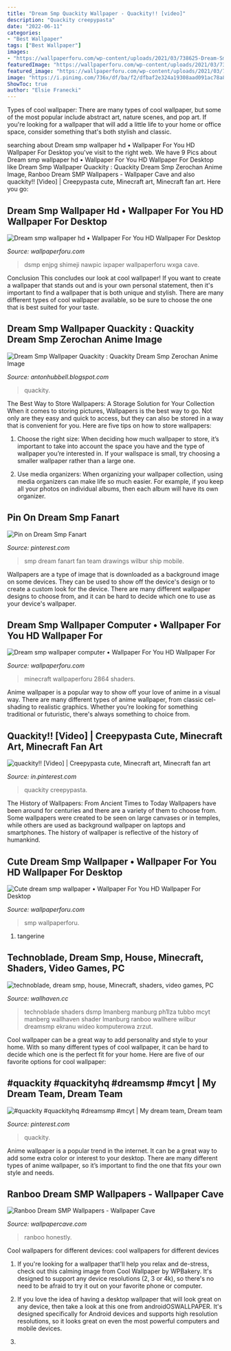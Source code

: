 ```yaml
---
title: "Dream Smp Quackity Wallpaper - Quackity!! [video]"
description: "Quackity creepypasta"
date: "2022-06-11"
categories:
- "Best Wallpaper"
tags: ["Best Wallpaper"]
images:
- "https://wallpaperforu.com/wp-content/uploads/2021/03/738625-Dream-Smp-Wallpapers101080x1920.jpg"
featuredImage: "https://wallpaperforu.com/wp-content/uploads/2021/03/738624-Dream-Smp-Wallpapers111080x1920.jpg"
featured_image: "https://wallpaperforu.com/wp-content/uploads/2021/03/738624-Dream-Smp-Wallpapers111080x1920.jpg"
image: "https://i.pinimg.com/736x/df/ba/f2/dfbaf2e324a19308aad091ac78a82435.jpg"
ShowToc: true
author: "Elsie Franecki"
---
```



Types of cool wallpaper:
There are many types of cool wallpaper, but some of the most popular include abstract art, nature scenes, and pop art. If you're looking for a wallpaper that will add a little life to your home or office space, consider something that's both stylish and classic.

	

		
searching about Dream smp wallpaper hd • Wallpaper For You HD Wallpaper For Desktop you've visit to the right web. We have 9 Pics about Dream smp wallpaper hd • Wallpaper For You HD Wallpaper For Desktop like Dream Smp Wallpaper Quackity : Quackity Dream Smp Zerochan Anime Image, Ranboo Dream SMP Wallpapers - Wallpaper Cave and also quackity!! [Video] | Creepypasta cute, Minecraft art, Minecraft fan art. Here you go:
		
    
## Dream Smp Wallpaper Hd • Wallpaper For You HD Wallpaper For Desktop

<img loading=lazy src="https://wallpaperforu.com/wp-content/uploads/2021/03/738624-Dream-Smp-Wallpapers111080x1920.jpg" onerror="this.onerror=null;this.src='https://tse4.mm.bing.net/th?id=OIP.HQDzgYEfJY_qQ8XQ6CafZAHaNK&amp;pid=15.1';" alt="Dream smp wallpaper hd • Wallpaper For You HD Wallpaper For Desktop">

_Source: wallpaperforu.com_

>dsmp enjpg shimeji nawpic ixpaper wallpaperforu wxga cave. 

	

Conclusion
This concludes our look at cool wallpaper! If you want to create a wallpaper that stands out and is your own personal statement, then it's important to find a wallpaper that is both unique and stylish. There are many different types of cool wallpaper available, so be sure to choose the one that is best suited for your taste.

    
## Dream Smp Wallpaper Quackity : Quackity Dream Smp Zerochan Anime Image

<img loading=lazy src="https://images-wixmp-ed30a86b8c4ca887773594c2.wixmp.com/f/2140a02e-025a-4685-9e02-c0b7f3c48af5/degmw5n-7d80b00e-c076-455f-9dc6-64f88c3184f8.png?token=eyJ0eXAiOiJKV1QiLCJhbGciOiJIUzI1NiJ9.eyJzdWIiOiJ1cm46YXBwOiIsImlzcyI6InVybjphcHA6Iiwib2JqIjpbW3sicGF0aCI6IlwvZlwvMjE0MGEwMmUtMDI1YS00Njg1LTllMDItYzBiN2YzYzQ4YWY1XC9kZWdtdzVuLTdkODBiMDBlLWMwNzYtNDU1Zi05ZGM2LTY0Zjg4YzMxODRmOC5wbmcifV1dLCJhdWQiOlsidXJuOnNlcnZpY2U6ZmlsZS5kb3dubG9hZCJdfQ.O9EISWskasZ5_b3tWFsWxTikkY4XBOSGd-U5nQMcPQQ" onerror="this.onerror=null;this.src='https://tse3.mm.bing.net/th?id=OIP.ziV48-hs6QBFavPy3WYY2wHaJ4&amp;pid=15.1';" alt="Dream Smp Wallpaper Quackity : Quackity Dream Smp Zerochan Anime Image">

_Source: antonhubbell.blogspot.com_

>quackity. 

	

The Best Way to Store Wallpapers: A Storage Solution for Your Collection
When it comes to storing pictures, Wallpapers is the best way to go. Not only are they easy and quick to access, but they can also be stored in a way that is convenient for you. Here are five tips on how to store wallpapers:
1) Choose the right size: When deciding how much wallpaper to store, it’s important to take into account the space you have and the type of wallpaper you’re interested in. If your wallspace is small, try choosing a smaller wallpaper rather than a large one.

2) Use media organizers: When organizing your wallpaper collection, using media organizers can make life so much easier. For example, if you keep all your photos on individual albums, then each album will have its own organizer.

    
## Pin On Dream Smp Fanart

<img loading=lazy src="https://i.pinimg.com/736x/37/a0/01/37a001180018ecc7eb2036fed362fe92.jpg" onerror="this.onerror=null;this.src='https://tse2.mm.bing.net/th?id=OIP.8IDajQJznBAnGCxu8aEeeAHaHa&amp;pid=15.1';" alt="Pin on Dream Smp Fanart">

_Source: pinterest.com_

>smp dream fanart fan team drawings wilbur ship mobile. 

	

Wallpapers are a type of image that is downloaded as a background image on some devices. They can be used to show off the device's design or to create a custom look for the device. There are many different wallpaper designs to choose from, and it can be hard to decide which one to use as your device's wallpaper.

    
## Dream Smp Wallpaper Computer • Wallpaper For You HD Wallpaper For

<img loading=lazy src="https://wallpaperforu.com/wp-content/uploads/2021/03/323269-Dream-Smp-Wallpapers151280x800.jpg" onerror="this.onerror=null;this.src='https://tse3.mm.bing.net/th?id=OIP.0HCgTzFrTKJbpji6CxmDpgHaEo&amp;pid=15.1';" alt="Dream smp wallpaper computer • Wallpaper For You HD Wallpaper For">

_Source: wallpaperforu.com_

>minecraft wallpaperforu 2864 shaders. 

	

Anime wallpaper is a popular way to show off your love of anime in a visual way. There are many different types of anime wallpaper, from classic cel-shading to realistic graphics. Whether you're looking for something traditional or futuristic, there's always something to choice from.

    
## Quackity!! [Video] | Creepypasta Cute, Minecraft Art, Minecraft Fan Art

<img loading=lazy src="https://i.pinimg.com/736x/94/5f/d1/945fd1d932fa82166193fa647e4ed0e4.jpg" onerror="this.onerror=null;this.src='https://tse3.mm.bing.net/th?id=OIP.CA8e-rNVKcqGyArtNbrFCQHaNK&amp;pid=15.1';" alt="quackity!! [Video] | Creepypasta cute, Minecraft art, Minecraft fan art">

_Source: in.pinterest.com_

>quackity creepypasta. 

	

The History of Wallpapers: From Ancient Times to Today
Wallpapers have been around for centuries and there are a variety of them to choose from. Some wallpapers were created to be seen on large canvases or in temples, while others are used as background wallpaper on laptops and smartphones. The history of wallpaper is reflective of the history of humankind.

    
## Cute Dream Smp Wallpaper • Wallpaper For You HD Wallpaper For Desktop

<img loading=lazy src="https://wallpaperforu.com/wp-content/uploads/2021/03/738625-Dream-Smp-Wallpapers101080x1920.jpg" onerror="this.onerror=null;this.src='https://tse4.mm.bing.net/th?id=OIP.dBwKPunQTOPXjKun4GuDMQHaNK&amp;pid=15.1';" alt="Cute dream smp wallpaper • Wallpaper For You HD Wallpaper For Desktop">

_Source: wallpaperforu.com_

>smp wallpaperforu. 

	

1. tangerine 

    
## Technoblade, Dream Smp, House, Minecraft, Shaders, Video Games, PC

<img loading=lazy src="https://th.wallhaven.cc/lg/g7/g7j56d.jpg" onerror="this.onerror=null;this.src='https://tse3.mm.bing.net/th?id=OIP.GQYJK3aQNSzfdzaZxQmssgAAAA&amp;pid=15.1';" alt="technoblade, dream smp, house, Minecraft, shaders, video games, PC">

_Source: wallhaven.cc_

>technoblade shaders dsmp lmanberg manburg ph1lza tubbo mcyt manberg wallhaven shader lmanburg ranboo wallhere wilbur dreamsmp ekranu wideo komputerowa zrzut. 

	

Cool wallpaper can be a great way to add personality and style to your home. With so many different types of cool wallpaper, it can be hard to decide which one is the perfect fit for your home. Here are five of our favorite options for cool wallpaper: 

    
## #quackity #quackityhq #dreamsmp #mcyt | My Dream Team, Dream Team

<img loading=lazy src="https://i.pinimg.com/736x/df/ba/f2/dfbaf2e324a19308aad091ac78a82435.jpg" onerror="this.onerror=null;this.src='https://tse3.mm.bing.net/th?id=OIP.mfNNcyUhkDTOdx-X-NeJHgHaGj&amp;pid=15.1';" alt="#quackity #quackityhq #dreamsmp #mcyt | My dream team, Dream team">

_Source: pinterest.com_

>quackity. 

	

Anime wallpaper is a popular trend in the internet. It can be a great way to add some extra color or interest to your desktop. There are many different types of anime wallpaper, so it’s important to find the one that fits your own style and needs.

    
## Ranboo Dream SMP Wallpapers - Wallpaper Cave

<img loading=lazy src="https://wallpapercave.com/wp/wp9425302.jpg" onerror="this.onerror=null;this.src='https://tse3.mm.bing.net/th?id=OIP.VXwvwg_bwBmRFS8PCcePVAHaNJ&amp;pid=15.1';" alt="Ranboo Dream SMP Wallpapers - Wallpaper Cave">

_Source: wallpapercave.com_

>ranboo honestly. 

	

Cool wallpapers for different devices:
cool wallpapers for different devices 

1. If you're looking for a wallpaper that'll help you relax and de-stress, check out this calming image from Cool Wallpaper by WPBakery. It's designed to support any device resolutions (2, 3 or 4k), so there's no need to be afraid to try it out on your favorite phone or computer.

2. If you love the idea of having a desktop wallpaper that will look great on any device, then take a look at this one from androidOSWALLPAPER. It's designed specifically for Android devices and supports high resolution resolutions, so it looks great on even the most powerful computers and mobile devices.

3.

